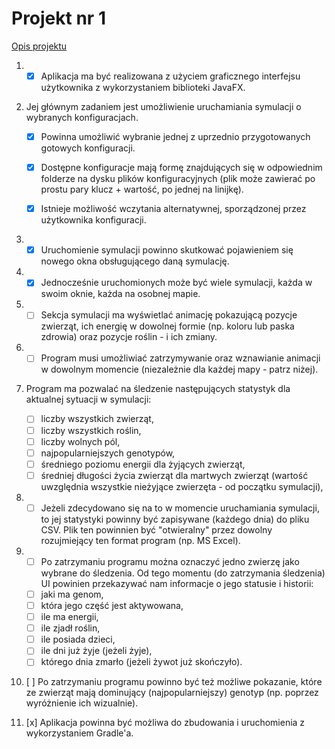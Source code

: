 # Projekt nr 1
[Opis projektu](https://github.com/apohllo/obiektowe-lab/tree/master/proj1)

1. - [x] Aplikacja ma być realizowana z użyciem graficznego interfejsu użytkownika z wykorzystaniem biblioteki JavaFX.

1. Jej głównym zadaniem jest umożliwienie uruchamiania symulacji o wybranych konfiguracjach.
	- [x] Powinna umożliwić wybranie jednej z uprzednio przygotowanych gotowych konfiguracji.

	- [x] Dostępne konfiguracje mają formę znajdujących się w odpowiednim folderze na dysku plików konfiguracyjnych (plik może zawierać po prostu pary klucz + wartość, po jednej na linijkę).

	- [x] Istnieje możliwość wczytania alternatywnej, sporządzonej przez użytkownika konfiguracji.

1. - [x] Uruchomienie symulacji powinno skutkować pojawieniem się nowego okna obsługującego daną symulację.

1. - [x] Jednocześnie uruchomionych może być wiele symulacji, każda w swoim oknie, każda na osobnej mapie.

1. - [ ] Sekcja symulacji ma wyświetlać animację pokazującą pozycje zwierząt, ich energię w dowolnej formie (np. koloru lub paska zdrowia) oraz pozycje roślin - i ich zmiany.

1. - [ ] Program musi umożliwiać zatrzymywanie oraz wznawianie animacji w dowolnym momencie (niezależnie dla każdej mapy - patrz niżej).

1. Program ma pozwalać na śledzenie następujących statystyk dla aktualnej sytuacji w symulacji:
	- [ ] liczby wszystkich zwierząt,
	- [ ] liczby wszystkich roślin,
	- [ ] liczby wolnych pól,
	- [ ] najpopularniejszych genotypów,
	- [ ] średniego poziomu energii dla żyjących zwierząt,
	- [ ] średniej długości życia zwierząt dla martwych zwierząt (wartość uwzględnia wszystkie nieżyjące zwierzęta - od początku symulacji),

1. - [ ] Jeżeli zdecydowano się na to w momencie uruchamiania symulacji, to jej statystyki powinny być zapisywane (każdego dnia) do pliku CSV. Plik ten powinnien być "otwieralny" przez dowolny rozujmiejący ten format program (np. MS Excel).

1. - [ ] Po zatrzymaniu programu można oznaczyć jedno zwierzę jako wybrane do śledzenia. Od tego momentu (do zatrzymania śledzenia) UI powinien przekazywać nam informacje o jego statusie i historii:
	- [ ] jaki ma genom,
	- [ ] która jego część jest aktywowana,
	- [ ] ile ma energii,
	- [ ] ile zjadł roślin,
	- [ ] ile posiada dzieci,
	- [ ] ile dni już żyje (jeżeli żyje),
	- [ ] którego dnia zmarło (jeżeli żywot już skończyło).

1. [ ] Po zatrzymaniu programu powinno być też możliwe pokazanie, które ze zwierząt mają dominujący (najpopularniejszy) genotyp (np. poprzez wyróżnienie ich wizualnie).

1. [x] Aplikacja powinna być możliwa do zbudowania i uruchomienia z wykorzystaniem Gradle'a.
